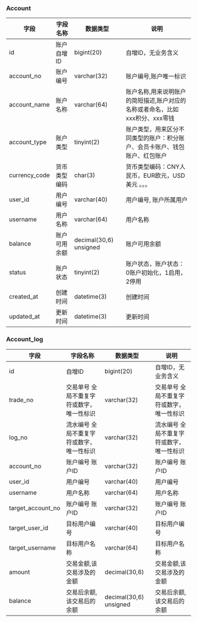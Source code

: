 
### Account

| 字段          | 字段名称     | 数据类型 | 说明                                                         |
| ------------- | ------------------------------------------------------------ | ---------------------- | ------------------------------------------------------------ |
| id            | 账户自增ID                                                   | bigint(20)             | 自增ID，无业务含义                                               |
| account_no    | 账户编号                                        | varchar(32)            | 账户编号,账户唯一标识                                        |
| account_name  | 账户名称 | varchar(64)            | 账户名称,用来说明账户的简短描述,账户对应的名称或者命名，比如xxx积分、xxx零钱 |
| account_type  | 账户类型 | tinyint(2)             | 账户类型，用来区分不同类型的账户：积分账户、会员卡账户、钱包账户、红包账户 |
| currency_code | 货币类型编码             | char(3)                | 货币类型编码：CNY人民币，EUR欧元，USD美元 。。。             |
| user_id       | 用户编号                                       | varchar(40)            | 用户编号, 账户所属用户                                       |
| username      | 用户名称                                                     | varchar(64)            | 用户名称                                                     |
| balance       | 账户可用余额                                                 | decimal(30,6) unsigned | 账户可用余额                                                 |
| status        | 账户状态                | tinyint(2)             | 账户状态，账户状态：0账户初始化，1启用，2停用                |
| created_at    | 创建时间                                                     | datetime(3)            | 创建时间                                                     |
| updated_at    | 更新时间                                                     | datetime(3)            | 更新时间                                                     |

### Account_log

| 字段          | 字段名称     | 数据类型 | 说明                                                         |
| ------------- | ------------------------------------------------------------ | ---------------------- | ------------------------------------------------------------ |
| id                | 自增ID | bigint(20)             | 自增ID，无业务含义 |
| trade_no          | 交易单号 全局不重复字符或数字，唯一性标识 | varchar(32)            | 交易单号 全局不重复字符或数字，唯一性标识 |
| log_no            | 流水编号 全局不重复字符或数字，唯一性标识 | varchar(32)            | 流水编号 全局不重复字符或数字，唯一性标识 |
| account_no        | 账户编号 账户ID                           | varchar(32)            | 账户编号 账户ID                           |
| user_id           | 用户编号                                  | varchar(40)            | 用户编号                                  |
| username          | 用户名称                                  | varchar(64)            | 用户名称                                  |
| target_account_no | 账户编号 账户ID                           | varchar(32)            | 账户编号 账户ID                           |
| target_user_id    | 目标用户编号                              | varchar(40)            | 目标用户编号                              |
| target_username   | 目标用户名称                              | varchar(64)            | 目标用户名称                              |
| amount            | 交易金额,该交易涉及的金额                 | decimal(30,6)          | 交易金额,该交易涉及的金额                 |
| balance           | 交易后余额,该交易后的余额                 | decimal(30,6) unsigned | 交易后余额,该交易后的余额                 |